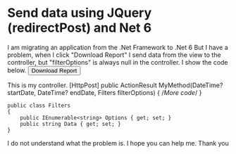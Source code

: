 
# Send data using JQuery (redirectPost) and Net 6

I am migrating an application from the .Net Framework to .Net 6
But I have a problem, when I click "Download Report" I send data from the view to the controller, but "filterOptions" is always null in the controller.
I show the code below.
<button id="btnReport">Download Report</button>
    
<script>
    var filterOptions = {
        Options: [],
        Data: '',
    }

    function AddFilters(options, data) {
        filterOptions.Options = options;
        filterOptions.Data = data       
    }

    //selectFilter: Ok, Error

    '#btnReport': function (e) {
    
        AddFilters(
            $('#selectFilter').select2('data').map((x) => x.id) 
            , $('#txtData').val()
        );
    
        var startDate = moment($('#rStartDate').datepicker('getDate'));
        var endDate = moment($('#rEndDate').datepicker('getDate'));

        return $.redirectPost('@Url.Action("MyMethod", "Controller")', 
                                { 
                                    startDate.toISOString(),
                                    endDate.toISOString(),
                                    filterOptions 
                                });
    }
 </script>

This is my controller.
[HttpPost]
public ActionResult MyMethod(DateTime? startDate,
                                 DateTime? endDate,
                                 Filters filterOptions)
    {
        /*More code*/
    }
    
    
    public class Filters
    {
        public IEnumerable<string> Options { get; set; }
        public string Data { get; set; }
    }

I do not understand what the problem is.
I hope you can help me.
Thank you

        